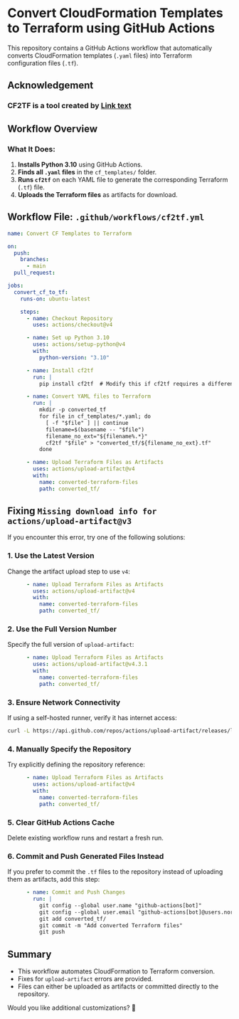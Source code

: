 # Convert CloudFormation Templates to Terraform using GitHub Actions

This repository contains a GitHub Actions workflow that automatically converts CloudFormation templates (`.yaml` files) into Terraform configuration files (`.tf`).

## Acknowledgement 
### CF2TF is a tool created by [Link text](https://github.com/DontShaveTheYak/cf2tf)

## Workflow Overview

### What It Does:

1. **Installs Python 3.10** using GitHub Actions.
2. **Finds all `.yaml` files** in the `cf_templates/` folder.
3. **Runs `cf2tf`** on each YAML file to generate the corresponding Terraform (`.tf`) file.
4. **Uploads the Terraform files** as artifacts for download.

## Workflow File: `.github/workflows/cf2tf.yml`

```yaml
name: Convert CF Templates to Terraform

on:
  push:
    branches:
      - main
  pull_request:

jobs:
  convert_cf_to_tf:
    runs-on: ubuntu-latest

    steps:
      - name: Checkout Repository
        uses: actions/checkout@v4

      - name: Set up Python 3.10
        uses: actions/setup-python@v4
        with:
          python-version: "3.10"

      - name: Install cf2tf
        run: |
          pip install cf2tf  # Modify this if cf2tf requires a different install method

      - name: Convert YAML files to Terraform
        run: |
          mkdir -p converted_tf
          for file in cf_templates/*.yaml; do
            [ -f "$file" ] || continue
            filename=$(basename -- "$file")
            filename_no_ext="${filename%.*}"
            cf2tf "$file" > "converted_tf/${filename_no_ext}.tf"
          done

      - name: Upload Terraform Files as Artifacts
        uses: actions/upload-artifact@v4
        with:
          name: converted-terraform-files
          path: converted_tf/
```

## Fixing `Missing download info for actions/upload-artifact@v3`

If you encounter this error, try one of the following solutions:

### 1. Use the Latest Version

Change the artifact upload step to use `v4`:

```yaml
      - name: Upload Terraform Files as Artifacts
        uses: actions/upload-artifact@v4
        with:
          name: converted-terraform-files
          path: converted_tf/
```

### 2. Use the Full Version Number

Specify the full version of `upload-artifact`:

```yaml
      - name: Upload Terraform Files as Artifacts
        uses: actions/upload-artifact@v4.3.1
        with:
          name: converted-terraform-files
          path: converted_tf/
```

### 3. Ensure Network Connectivity

If using a self-hosted runner, verify it has internet access:

```bash
curl -L https://api.github.com/repos/actions/upload-artifact/releases/latest
```

### 4. Manually Specify the Repository

Try explicitly defining the repository reference:

```yaml
      - name: Upload Terraform Files as Artifacts
        uses: actions/upload-artifact@v4
        with:
          name: converted-terraform-files
          path: converted_tf/
```

### 5. Clear GitHub Actions Cache

Delete existing workflow runs and restart a fresh run.

### 6. Commit and Push Generated Files Instead

If you prefer to commit the `.tf` files to the repository instead of uploading them as artifacts, add this step:

```yaml
      - name: Commit and Push Changes
        run: |
          git config --global user.name "github-actions[bot]"
          git config --global user.email "github-actions[bot]@users.noreply.github.com"
          git add converted_tf/
          git commit -m "Add converted Terraform files"
          git push
```

## Summary

- This workflow automates CloudFormation to Terraform conversion.
- Fixes for `upload-artifact` errors are provided.
- Files can either be uploaded as artifacts or committed directly to the repository.

Would you like additional customizations? 🚀
